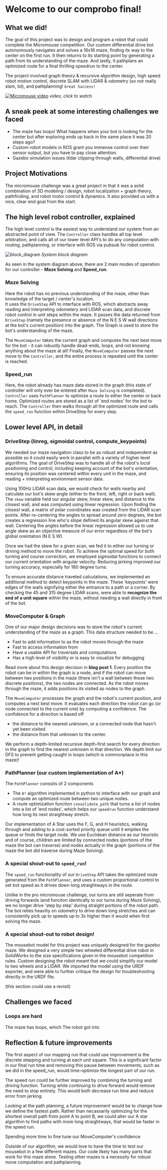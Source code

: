 # Welcome to our comprobo final!

## What we did!
The goal of this project was to design and program a robot that could complete the Micromouse competition. Our custom differential drive bot autonomously navigates and solves a 16x16 maze, finding its way to the center on the first run. It then returns to its starting point by generating a path from its understanding of the maze. And lastly, it pathplans an optimized route for a final thrilling speedrun to the center.

The project involved graph theory & recursive algorithm design, high speed robot motion control, discrete SLAM with LIDAR & odometry (so not really slam, lol), and pathplanning! `Great Success!`

[![Micromouse video](https://img.youtube.com/vi/A4hzCcFikm0/0.jpg)](https://www.youtube.com/watch?v=A4hzCcFikm0)
*video, click to watch*

## A sneak peek at some interesting challenges we faced
- The maze has loops! What happens when your bot is looking for the center but after exploring ends up back in the same place it was 20 steps ago?
- Custom robot models in ROS grant you immense control over their sensor output, but you have to pay close attention.
- Gazebo simulation issues (lidar clipping through walls, differential drive)

## Project Motivations
The micromouse challenge was a great project in that it was a solid combination of 3D modeling / design, robot localization + graph theory, pathfinding, and robot motor control & dynamics. It also provided us with a nice, clear end goal from the start. 

## The high level robot controller, explained
The high level control is the easiest way to understand our system from an abstracted point of view.
The `Controller` class handles all top level arbitration, and calls all of our lower level API's to do any computation with routing, pathplanning, or interface with ROS via pubsub for robot control.  

![block_diagram](block_diagram.png)
*System block diagram*

As seen in the system diagram above, there are 2 main modes of operation for our controller - **Maze Solving** and **Speed_run**.

### Maze Solving
Here the robot has *no* previous understanding of the maze, other than knowledge of the target / center's location.  
It uses the `DriveStep` API to interface with ROS, which abstracts away reading and interpreting odometery and LIDAR scan data, and discrete robot control in unit steps within the maze. It passes the data returned from `DriveStep` (namely the presence or absence of the N E S W wall directions at the bot's current position) into the graph. The Graph is used to store the bot's understanding of the maze.

The `MoveComputer` takes the current graph and computes the next best move for the bot - it can robustly handle dead-ends, loops, and not knowing anything about the maze at all! Finally, the `MoveComputer` passes the next move to the `Controller`, and the entire process is repeated until the center is reached.

### Speed_run
Here, the robot already has maze data stored in the graph (this state of controller will only ever be entered after `Maze Solving` is completed). `Controller` uses `PathPlanner` to optimize a route to either the center or back home. Optimized routes are stored as a list of 'end nodes' for the bot to reach. The `Controller` then walks through all the optimized route and calls the `speed_run` function within DriveStep for every step.   

## Lower level API, in detail

### DriveStep (linreg, sigmoidal control, compute_keypoints)
We needed our maze navigation class to be as robust and independent as possible so it could easily work in parallel with a variety of higher level algorithms. The goal of DriveStep was to handle all of the robot's *local* positioning and control, including keeping account of the bot's orientation, ensuring its position was centered within every *unit* in the maze, and reading + interpreting environment sensor data.

Using 100Hz LIDAR scan data, we would check for walls nearby and calculate our bot's skew angle (either to the front, left, right or back wall). The `skew` variable held our angular skew, linear skew, and distance to the closest wall, and was computed using linear regression. Upon finding the closest wall, a matrix of polar coordinates was created from the LIDAR scan points. After re-centering the angles to spread around zero degrees, the bot creates a regression line who's slope defined its angular skew against that wall. Centering the angles before the linear regression allowed us to use angle skew as an objective measure of our error regardless of the bot's global oreintation (N E S W).

Once we had the skew for a given scan, we fed it to either our turning or driving method to move the robot. To achieve the optimal speed for both turning and course correction, we employed sigmoidal functions to connect our current orientation with angular velocity. Reducing jerking improved our turning accuracy, especially for 180 degree turns.

To ensure accurate distance traveled calculations, we implemented an additional method to detect keypoints in the maze. These 'keypoints' were edges of the walls signifying either the entrance to a path or a corner. By checking the 45 and 315 degree LIDAR scans, were able to **recognize the end of a unit square** within the maze, without needing a wall directly in front of the bot. 

### MoveComputer & Graph
One of our major design decisions was to store the robot's current understanding of the maze as a graph. This data structure needed to be ... 
- Fast to add information to as the robot moves through the maze
- Fast to access information from
- Have a usable API for traversals and computations
- Has a high level of visibility or is easy to visualize for debugging

Read more about this design decision in **blog post 1**. Every position the robot can be in within the graph is a node, and if the robot can move between two positions in the maze (there isn't a wall between those two discrete positions), the two nodes are connected. As the robot moves through the maze, it adds positions its visited as nodes to the graph.

The `MoveComputer` processes the graph and the robot's current position, and computes a next best move. It evaluates each direction the robot can go (or node connected to the current one) by computing a confidence. The confidence for a direction is based off
- the distance to the nearest *unknown*, or a connected node that hasn't yet been visited
- the distance from that unknown to the center.

We perform a depth-limited recursive depth-first search for every direction in the graph to find the nearest unknown in that direction. We depth limit our DFS to prevent getting caught in loops (which is commonplace in this maze)!

### PathPlanner (our custom implementation of A*)
The `PathPlanner` conssits of 2 components
- The `A*` algorithm implemented in python to interface with our graph and compute an optimized route between two unique nodes.
- A route optimization function `consolidate_path` that turns a list of nodes into a list of 'end nodes', which helps our `speedrun` function understand how long its next straightway stretch.     

Our implementation of A Star uses the F, G, and H heuristics, walking through and adding to a cost-sorted priority queue until it empties the queue or finds the target node. We use Euclidean distance as our heuristic and of course, children are limited by connected nodes (portions of the maze the bot can traverse) and nodes actually in the graph (portions of the maze the bot *did* traverse during Maze Solving).

### A special shout-out to `speed_run`!
The `speed_run` functionality of our `DriveStep` API takes the optimized route generated from the `PathPlanner`, and  uses a custom proportional control to set bot speed as it drives down long straightways in the route. 

Unlike in the pro micromouse challenge, our turns are still seperate from driving forwards (and funciton identically to our turns during Maze Solving), we no longer drive 'step by step' during straight portions of the robot path. The bot relies heaviliy on odometry to drive down long stretches and can consistently pick up to speeds up to 3x higher than it would when first solving the maze.   

### A special shout-out to robot design!
The mousebot model for this project was uniquely designed for the gazebo maze. We designed a very simple two wheeled differential drive robot in SolidWorks to the size specifications given in the mousebot competition rules. Custom designing the robot meant that we could simplify our model to two wheels and a LIDAR. We imported the model using the URDF exporter, and were able to further critique the design for troubleshooting directly in the URDF file.

(this section could use a revisit)

## Challenges we faced

### Loops are hard
The maze has loops, which The robot got into 

## Reflection & future improvements
The first aspect of our mapping run that could use improvement is the discrete stepping and turning at each unit square. This is a significant factor in our final run time and removing this pause between movements, such as we did in the speed_run, would time-optimize the longest part of our run. 


The speed run could be further improved by combining the turning and driving function. Turning while continuing to drive forward would remove the need to stop entirely. This would both decrease run time and reduce error from jerking.


Looking at the path planning, a future improvement would be to change how we define the fastest path. Rather than necassarily optimizing for the shortest overall path from point A to point B, we could alter our A star algorithm to find paths with more long straightways, that would be faster in the speed run. 

Spending more time to fine tune our MoveComputer's confidence 

Outside of our algorithm, we would love to have the time to test our mousebot in a few different mazes. Our code likely has many parts that work for this maze alone. Testing other mazes is a necessity for robust move computation and pathplanning. 